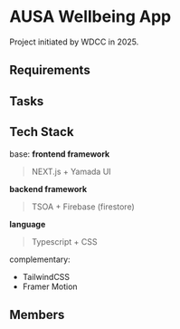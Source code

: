 # AUSA Wellbeing App

Project initiated by WDCC in 2025.

## Requirements

## Tasks

## Tech Stack
  base:
  **frontend framework**
  > NEXT.js + Yamada UI

  **backend framework**
  > TSOA + Firebase (firestore)
  
  **language**
  > Typescript + CSS
  
  complementary:
  - TailwindCSS
  - Framer Motion

## Members
